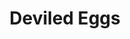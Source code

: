 ---
layout: recipe
title: Deviled Eggs
image: deviled-eggs.jpg
tags: Appetizers
category: Appetizers

yield: 12 eggs

ingredients:
- 6 Hard Boiled eggs, peeled and cut length-wise
- 1/4 Cup of Light Mayo
- 1/2 Tsp Dry Ground Mustard
- 1/2 Tsp White Vinegar
- 1/8 Tsp Salt
- 1/4 Tsp Black Pepper
- Paprika to Garnish

directions:
- Remove egg yolks into a small bowl and mash with a fork
- Add Mayo, Mustard Powder, Vinegar, Salt and Pepper, then mix thoroughly.
- Fill the empty egg whites with the mixture.
- Garnish with paprika.

notes:
- These can be made 1 day in advance if necessary, seal tightly.

---